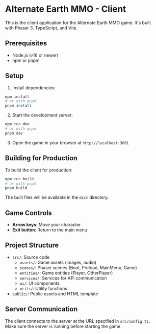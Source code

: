 # Alternate Earth MMO - Client

This is the client application for the Alternate Earth MMO game. It's built with Phaser 3, TypeScript, and Vite.

## Prerequisites

- Node.js (v16 or newer)
- npm or pnpm

## Setup

1. Install dependencies:

```bash
npm install
# or with pnpm
pnpm install
```

2. Start the development server:

```bash
npm run dev
# or with pnpm
pnpm dev
```

3. Open the game in your browser at `http://localhost:3001`

## Building for Production

To build the client for production:

```bash
npm run build
# or with pnpm
pnpm build
```

The built files will be available in the `dist` directory.

## Game Controls

- **Arrow keys**: Move your character
- **Exit button**: Return to the main menu

## Project Structure

- `src/`: Source code
  - `assets/`: Game assets (images, audio)
  - `scenes/`: Phaser scenes (Boot, Preload, MainMenu, Game)
  - `entities/`: Game entities (Player, OtherPlayer)
  - `services/`: Services for API communication
  - `ui/`: UI components
  - `utils/`: Utility functions
- `public/`: Public assets and HTML template

## Server Communication

The client connects to the server at the URL specified in `src/config.ts`. Make sure the server is running before starting the game. 